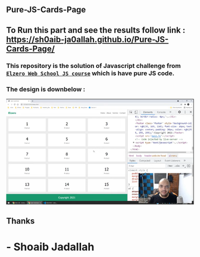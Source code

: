 ## Pure-JS-Cards-Page

## To Run this part and see the results follow link : <br />https://sh0aib-ja0allah.github.io/Pure-JS-Cards-Page/

### This repository is the solution of Javascript challenge from <a href="https://www.youtube.com/watch?v=mGhGjzIKEqk&list=PLDoPjvoNmBAx3kiplQR_oeDqLDBUDYwVv&index=101"> <code>Elzero Web School JS course</code></a> which is have pure JS code.

### The design is downbelow : 
![Design preview for the First task](./challengeDOM.png)

## Thanks 
# - Shoaib Jadallah
